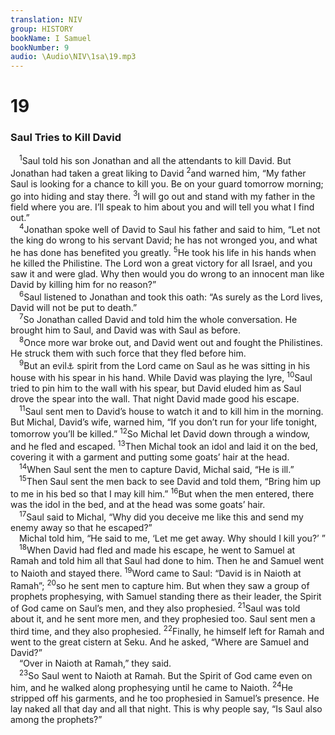 ```yaml
---
translation: NIV
group: HISTORY
bookName: I Samuel 
bookNumber: 9
audio: \Audio\NIV\1sa\19.mp3
---
```


<div class="title"><h1>19</h1><h3>Saul Tries to Kill David </h3></div>
<span class="verse 1sa_19_1"> <sup>1</sup>Saul told his son Jonathan and all the attendants to kill David. But Jonathan had taken a great liking to David </span>
<span class="verse 1sa_19_2"><sup>2</sup>and warned him, “My father Saul is looking for a chance to kill you. Be on your guard tomorrow morning; go into hiding and stay there. </span>
<span class="verse 1sa_19_3"><sup>3</sup>I will go out and stand with my father in the field where you are. I’ll speak to him about you and will tell you what I find out.” <br/></span>
<span class="verse 1sa_19_4"> <sup>4</sup>Jonathan spoke well of David to Saul his father and said to him, “Let not the king do wrong to his servant David; he has not wronged you, and what he has done has benefited you greatly. </span>
<span class="verse 1sa_19_5"><sup>5</sup>He took his life in his hands when he killed the Philistine. The Lord won a great victory for all Israel, and you saw it and were glad. Why then would you do wrong to an innocent man like David by killing him for no reason?” <br/></span>
<span class="verse 1sa_19_6"> <sup>6</sup>Saul listened to Jonathan and took this oath: “As surely as the Lord lives, David will not be put to death.” <br/></span>
<span class="verse 1sa_19_7"> <sup>7</sup>So Jonathan called David and told him the whole conversation. He brought him to Saul, and David was with Saul as before. <br/></span>
<span class="verse 1sa_19_8"> <sup>8</sup>Once more war broke out, and David went out and fought the Philistines. He struck them with such force that they fled before him. <br/></span>
<span class="verse 1sa_19_9"> <sup>9</sup>But an evil<a data-toggle="tooltip" data-placement="bottom" title="Or But a harmful">⚓</a> spirit from the Lord came on Saul as he was sitting in his house with his spear in his hand. While David was playing the lyre, </span>
<span class="verse 1sa_19_10"><sup>10</sup>Saul tried to pin him to the wall with his spear, but David eluded him as Saul drove the spear into the wall. That night David made good his escape. <br/></span>
<span class="verse 1sa_19_11"> <sup>11</sup>Saul sent men to David’s house to watch it and to kill him in the morning. But Michal, David’s wife, warned him, “If you don’t run for your life tonight, tomorrow you’ll be killed.” </span>
<span class="verse 1sa_19_12"><sup>12</sup>So Michal let David down through a window, and he fled and escaped. </span>
<span class="verse 1sa_19_13"><sup>13</sup>Then Michal took an idol and laid it on the bed, covering it with a garment and putting some goats’ hair at the head. <br/></span>
<span class="verse 1sa_19_14"> <sup>14</sup>When Saul sent the men to capture David, Michal said, “He is ill.” <br/></span>
<span class="verse 1sa_19_15"> <sup>15</sup>Then Saul sent the men back to see David and told them, “Bring him up to me in his bed so that I may kill him.” </span>
<span class="verse 1sa_19_16"><sup>16</sup>But when the men entered, there was the idol in the bed, and at the head was some goats’ hair. <br/></span>
<span class="verse 1sa_19_17"> <sup>17</sup>Saul said to Michal, “Why did you deceive me like this and send my enemy away so that he escaped?” <br/> Michal told him, “He said to me, ‘Let me get away. Why should I kill you?’ ” <br/></span>
<span class="verse 1sa_19_18"> <sup>18</sup>When David had fled and made his escape, he went to Samuel at Ramah and told him all that Saul had done to him. Then he and Samuel went to Naioth and stayed there. </span>
<span class="verse 1sa_19_19"><sup>19</sup>Word came to Saul: “David is in Naioth at Ramah”; </span>
<span class="verse 1sa_19_20"><sup>20</sup>so he sent men to capture him. But when they saw a group of prophets prophesying, with Samuel standing there as their leader, the Spirit of God came on Saul’s men, and they also prophesied. </span>
<span class="verse 1sa_19_21"><sup>21</sup>Saul was told about it, and he sent more men, and they prophesied too. Saul sent men a third time, and they also prophesied. </span>
<span class="verse 1sa_19_22"><sup>22</sup>Finally, he himself left for Ramah and went to the great cistern at Seku. And he asked, “Where are Samuel and David?” <br/> “Over in Naioth at Ramah,” they said. <br/></span>
<span class="verse 1sa_19_23"> <sup>23</sup>So Saul went to Naioth at Ramah. But the Spirit of God came even on him, and he walked along prophesying until he came to Naioth. </span>
<span class="verse 1sa_19_24"><sup>24</sup>He stripped off his garments, and he too prophesied in Samuel’s presence. He lay naked all that day and all that night. This is why people say, “Is Saul also among the prophets?” <br/></span>
